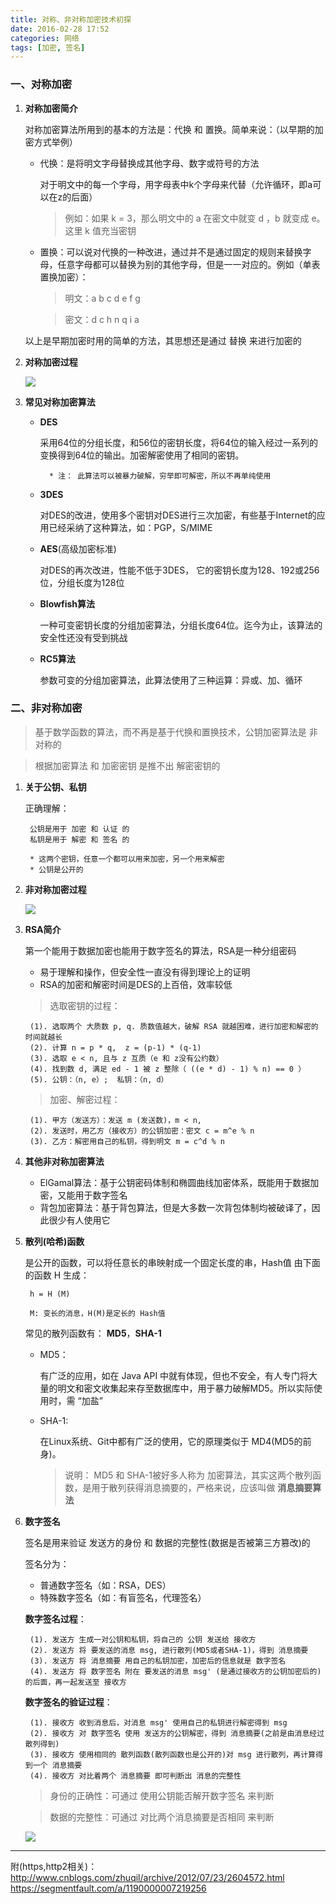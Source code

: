 ```yaml
---
title: 对称、非对称加密技术初探
date: 2016-02-28 17:52
categories: 网络
tags: [加密, 签名]
---
```

### 一、对称加密
1. **对称加密简介**

    对称加密算法所用到的基本的方法是：代换 和 置换。简单来说：（以早期的加密方式举例）
    * 代换：是将明文字母替换成其他字母、数字或符号的方法

        对于明文中的每一个字母，用字母表中k个字母来代替（允许循环，即a可以在z的后面）
        > 例如：如果 k = 3，那么明文中的 a 在密文中就变 d ，b 就变成 e。这里 k 值充当密钥

    * 置换：可以说对代换的一种改进，通过并不是通过固定的规则来替换字母，任意字母都可以替换为别的其他字母，但是一一对应的。例如（单表置换加密）：
        > 明文：a b c d e f g
        
        > 密文：d c h n q i a
    
    以上是早期加密时用的简单的方法，其思想还是通过 替换 来进行加密的

2. **对称加密过程**

    ![](https://canyifenglin-1258849639.cos.ap-beijing.myqcloud.com/blog/files/%E5%AF%B9%E7%A7%B0%E5%8A%A0%E5%AF%86%E8%BF%87%E7%A8%8B.PNG)

3. **常见对称加密算法**

    * **DES**   
    
        采用64位的分组长度，和56位的密钥长度，将64位的输入经过一系列的变换得到64位的输出。加密解密使用了相同的密钥。
        
            * 注： 此算法可以被暴力破解，穷举即可解密，所以不再单纯使用 
    * **3DES**

        对DES的改进，使用多个密钥对DES进行三次加密，有些基于Internet的应用已经采纳了这种算法，如：PGP，S/MIME
    * **AES**(高级加密标准)
        
        对DES的再次改进，性能不低于3DES， 它的密钥长度为128、192或256位，分组长度为128位
    * **Blowfish算法**

        一种可变密钥长度的分组加密算法，分组长度64位。迄今为止，该算法的安全性还没有受到挑战
    * **RC5算法**
    
        参数可变的分组加密算法，此算法使用了三种运算：异或、加、循环

### 二、非对称加密
> 基于数学函数的算法，而不再是基于代换和置换技术，公钥加密算法是 非对称的

> 根据加密算法 和 加密密钥 是推不出 解密密钥的

1. **关于公钥、私钥**
    
    正确理解：

        公钥是用于 加密 和 认证 的
        私钥是用于 解密 和 签名 的
        
        * 这两个密钥，任意一个都可以用来加密，另一个用来解密
        * 公钥是公开的
    
2. **非对称加密过程**

    ![](https://canyifenglin-1258849639.cos.ap-beijing.myqcloud.com/blog/files/%E9%9D%9E%E5%AF%B9%E7%A7%B0%E5%8A%A0%E5%AF%86%E8%BF%87%E7%A8%8B.png)
    
3. **RSA简介**

    第一个能用于数据加密也能用于数字签名的算法，RSA是一种分组密码
    * 易于理解和操作，但安全性一直没有得到理论上的证明
    * RSA的加密和解密时间是DES的上百倍，效率较低
    
    > 选取密钥的过程：

        (1). 选取两个 大质数 p, q. 质数值越大，破解 RSA 就越困难，进行加密和解密的时间就越长
        (2). 计算 n = p * q,  z = (p-1) * (q-1)
        (3). 选取 e < n, 且与 z 互质（e 和 z没有公约数）
        (4). 找到数 d, 满足 ed - 1 被 z 整除（ ((e * d) - 1) % n) == 0 ）
        (5). 公钥：（n, e）;  私钥：（n, d）
    > 加密、解密过程：
    
        (1). 甲方（发送方）：发送 m (发送数)，m < n,
        (2). 发送时，用乙方（接收方）的公钥加密：密文 c = m^e % n
        (3). 乙方：解密用自己的私钥，得到明文 m = c^d % n

4. **其他非对称加密算法**

    * ElGamal算法：基于公钥密码体制和椭圆曲线加密体系，既能用于数据加密，又能用于数字签名
    * 背包加密算法：基于背包算法，但是大多数一次背包体制均被破译了，因此很少有人使用它
    

4. **散列(哈希)函数**
    
    是公开的函数，可以将任意长的串映射成一个固定长度的串，Hash值 由下面的函数 H 生成：
        
        h = H (M)

        M: 变长的消息，H(M)是定长的 Hash值
    常见的散列函数有： **MD5**，**SHA-1** 
    
    * MD5：
        
        有广泛的应用，如在 Java API 中就有体现，但也不安全，有人专门将大量的明文和密文收集起来存至数据库中，用于暴力破解MD5。所以实际使用时，需 “加盐”
    * SHA-1:

        在Linux系统、Git中都有广泛的使用，它的原理类似于 MD4(MD5的前身)。
        >说明： MD5 和 SHA-1被好多人称为 加密算法，其实这两个散列函数，是用于散列获得消息摘要的，严格来说，应该叫做 **消息摘要算法**
5. **数字签名**

    签名是用来验证 发送方的身份 和 数据的完整性(数据是否被第三方篡改)的
    
    签名分为：
    * 普通数字签名（如：RSA，DES）
    * 特殊数字签名（如：有盲签名，代理签名）
    
    **数字签名过程**：
        
        (1). 发送方 生成一对公钥和私钥，将自己的 公钥 发送给 接收方
        (2). 发送方 将 要发送的消息 msg, 进行散列(MD5或者SHA-1)，得到 消息摘要
        (3). 发送方 将 消息摘要 用自己的私钥加密，加密后的信息就是 数字签名
        (4). 发送方 将 数字签名 附在 要发送的消息 msg' (是通过接收方的公钥加密后的) 的后面，再一起发送至 接收方
    **数字签名的验证过程**：
        
        (1). 接收方 收到消息后，对消息 msg' 使用自己的私钥进行解密得到 msg
        (2). 接收方 对 数字签名 使用 发送方的公钥解密，得到 消息摘要(之前是由消息经过散列得到)
        (3). 接收方 使用相同的 散列函数(散列函数也是公开的)对 msg 进行散列，再计算得到一个 消息摘要
        (4). 接收方 对比着两个 消息摘要 即可判断出 消息的完整性

    > 身份的正确性：可通过 使用公钥能否解开数字签名 来判断

    > 数据的完整性：可通过 对比两个消息摘要是否相同 来判断

    ![](https://canyifenglin-1258849639.cos.ap-beijing.myqcloud.com/blog/files/%E6%95%B0%E5%AD%97%E7%AD%BE%E5%90%8D.png)
    
    
------
    
    
附(https,http2相关)：
http://www.cnblogs.com/zhuqil/archive/2012/07/23/2604572.html
https://segmentfault.com/a/1190000007219256